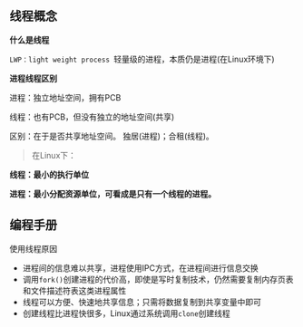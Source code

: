 ## 线程概念

**什么是线程**

`LWP：light weight process `轻量级的进程，本质仍是进程(在Linux环境下)



**进程线程区别**

进程：独立地址空间，拥有PCB

线程：也有PCB，但没有独立的地址空间(共享)

区别：在于是否共享地址空间。    独居(进程)；合租(线程)。

>在Linux下：

**线程：最小的执行单位**

**进程：最小分配资源单位，可看成是只有一个线程的进程。**



## 编程手册

使用线程原因

- 进程间的信息难以共享，进程使用IPC方式，在进程间进行信息交换
- 调用`fork()`创建进程的代价高，即使是写时复制技术，仍然需要复制内存页表和文件描述符表这类进程属性
- 线程可以方便、快速地共享信息；只需将数据复制到共享变量中即可
- 创建线程比进程快很多，Linux通过系统调用`clone`创建线程

